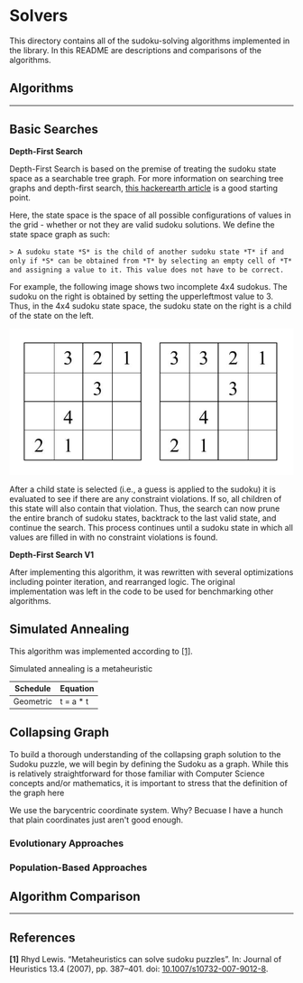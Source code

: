 # Solvers

This directory contains all of the sudoku-solving algorithms implemented in the library. In this README are descriptions and comparisons of the algorithms.

## Algorithms
----------------
## Basic Searches

**Depth-First Search**

Depth-First Search is based on the premise of treating the sudoku state space as a searchable tree graph. For more information on searching tree graphs and depth-first search, [this hackerearth article](https://www.hackerearth.com/practice/algorithms/graphs/depth-first-search/tutorial/) is a good starting point.

Here, the state space is the space of all possible configurations of values in the grid - whether or not they are valid sudoku solutions. We define the state space graph as such:

    > A sudoku state *S* is the child of another sudoku state *T* if and only if *S* can be obtained from *T* by selecting an empty cell of *T* and assigning a value to it. This value does not have to be correct.

For example, the following image shows two incomplete 4x4 sudokus. The sudoku on the right is obtained by setting the upperleftmost value to 3. Thus, in the 4x4 sudoku state space, the sudoku state on the right is a child of the state on the left.

![alt text](../../readme-images/dfs-example.jpg)

After a child state is selected (i.e., a guess is applied to the sudoku) it is evaluated to see if there are any constraint violations. If so, all children of this state will also contain that violation. Thus, the search can now prune the entire branch of sudoku states, backtrack to the last valid state, and continue the search. This process continues until a sudoku state in which all values are filled in with no constraint violations is found.

**Depth-First Search V1**

After implementing this algorithm, it was rewritten with several optimizations including pointer iteration, and rearranged logic. The original implementation was left in the code to be used for benchmarking other algorithms.

## Simulated Annealing

This algorithm was implemented according to [\[1\]](). 

Simulated annealing is a metaheuristic 

| Schedule | Equation |
| --- | --- |
| Geometric | t = a * t |

## Collapsing Graph

To build a thorough understanding of the collapsing graph solution to the Sudoku puzzle, we will begin by defining the Sudoku as a graph. While this is relatively straightforward for those familiar with Computer Science concepts and/or mathematics, it is important to stress that the definition of the graph here

We use the barycentric coordinate system. Why? Becuase I have a hunch that plain coordinates just aren't good enough.

### Evolutionary Approaches

### Population-Based Approaches

## Algorithm Comparison
-----------------

## References
**\[1\]** Rhyd Lewis. “Metaheuristics can solve sudoku puzzles”. In: Journal of Heuristics 13.4 (2007), pp. 387–401. doi: [10.1007/s10732-007-9012-8](doi.org/10.1007/s10732-007-9012-8).